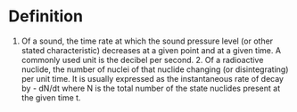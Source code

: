 # Definition

1.  Of a sound, the time rate at which the sound pressure level (or
    other stated characteristic) decreases at a given point and at a
    given time. A commonly used unit is the decibel per second. 2. Of a
    radioactive nuclide, the number of nuclei of that nuclide changing
    (or disintegrating) per unit time. It is usually expressed as the
    instantaneous rate of decay by - dN/dt where N is the total number
    of the state nuclides present at the given time t.
